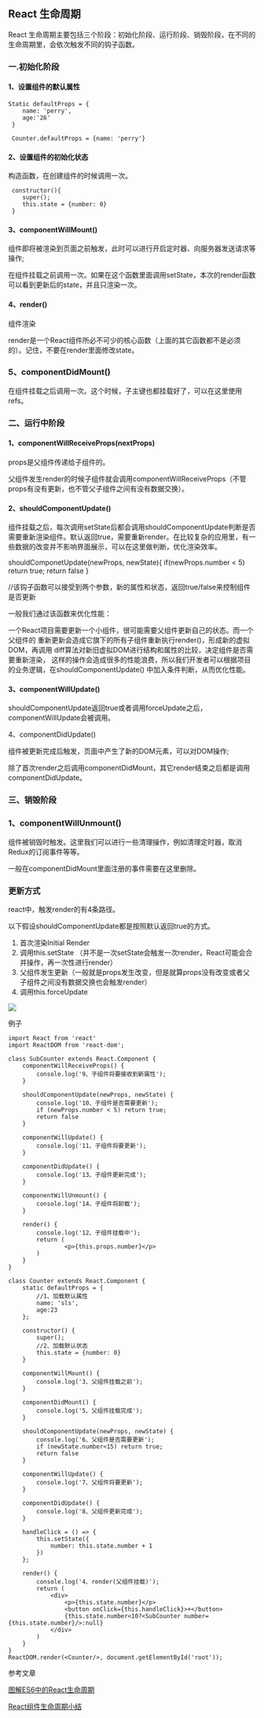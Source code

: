 ## React 生命周期

React 生命周期主要包括三个阶段：初始化阶段、运行阶段、销毁阶段，在不同的生命周期里，会依次触发不同的钩子函数。

### 一.初始化阶段
 
 #### 1、设置组件的默认属性
 
```$xslt
Static defaultProps = {
    name: 'perry',
    age:'26'
 }
 
 Counter.defaultProps = {name: 'perry'}

```
 #### 2、设置组件的初始化状态
 
构造函数，在创建组件的时候调用一次。
 
```$xslt
 constructor(){
    super();
    this.state = {number: 0}
 }

```
#### 3、componentWillMount()

组件即将被渲染到页面之前触发，此时可以进行开启定时器、向服务器发送请求等操作;

在组件挂载之前调用一次。如果在这个函数里面调用setState，本次的render函数可以看到更新后的state，并且只渲染一次。

#### 4、render()

组件渲染

render是一个React组件所必不可少的核心函数（上面的其它函数都不是必须的）。记住，不要在render里面修改state。

### 5、componentDidMount()

在组件挂载之后调用一次。这个时候，子主键也都挂载好了，可以在这里使用refs。



### 二、运行中阶段

#### 1、componentWillReceiveProps(nextProps)

props是父组件传递给子组件的。

父组件发生render的时候子组件就会调用componentWillReceiveProps（不管props有没有更新，也不管父子组件之间有没有数据交换）。

#### 2、shouldComponentUpdate()

组件挂载之后，每次调用setState后都会调用shouldComponentUpdate判断是否需要重新渲染组件。默认返回true，需要重新render。在比较复杂的应用里，有一些数据的改变并不影响界面展示，可以在这里做判断，优化渲染效率。

shouldComponetUpdate(newProps, newState){
    if(newProps.number < 5) return true;
    return false
}

//该钩子函数可以接受到两个参数，新的属性和状态，返回true/false来控制组件是否更新



一般我们通过该函数来优化性能：

一个React项目需要更新一个小组件，很可能需要父组件更新自己的状态。而一个父组件的
重新更新会造成它旗下的所有子组件重新执行render()，形成新的虚拟DOM，再调用
diff算法对新旧虚拟DOM进行结构和属性的比较，决定组件是否需要重新渲染，
这样的操作会造成很多的性能浪费，所以我们开发者可以根据项目的业务逻辑，在shouldComponentUpdate()
中加入条件判断，从而优化性能。




#### 3、componentWillUpdate()

shouldComponentUpdate返回true或者调用forceUpdate之后，componentWillUpdate会被调用。



4、componentDidUpdate()

组件被更新完成后触发，页面中产生了新的DOM元素，可以对DOM操作;

除了首次render之后调用componentDidMount，其它render结束之后都是调用componentDidUpdate。

### 三、销毁阶段

### 1、componentWillUnmount()

组件被销毁时触发。这里我们可以进行一些清理操作，例如清理定时器，取消Redux的订阅事件等等。

一般在componentDidMount里面注册的事件需要在这里删除。



### 更新方式

react中，触发render的有4条路径。


以下假设shouldComponentUpdate都是按照默认返回true的方式。


1. 首次渲染Initial Render
2. 调用this.setState （并不是一次setState会触发一次render，React可能会合并操作，再一次性进行render）
3. 父组件发生更新（一般就是props发生改变，但是就算props没有改变或者父子组件之间没有数据交换也会触发render）
4. 调用this.forceUpdate





![](https://upload-images.jianshu.io/upload_images/1814354-4bf62e54553a32b7.png?imageMogr2/auto-orient/strip%7CimageView2/2/w/700)


例子

```$xslt
import React from 'react'
import ReactDOM from 'react-dom';

class SubCounter extends React.Component {
    componentWillReceiveProps() {
        console.log('9、子组件将要接收到新属性');
    }

    shouldComponentUpdate(newProps, newState) {
        console.log('10、子组件是否需要更新');
        if (newProps.number < 5) return true;
        return false
    }

    componentWillUpdate() {
        console.log('11、子组件将要更新');
    }

    componentDidUpdate() {
        console.log('13、子组件更新完成');
    }

    componentWillUnmount() {
        console.log('14、子组件将卸载');
    }

    render() {
        console.log('12、子组件挂载中');
        return (
                <p>{this.props.number}</p>
        )
    }
}

class Counter extends React.Component {
    static defaultProps = {
        //1、加载默认属性
        name: 'sls',
        age:23
    };

    constructor() {
        super();
        //2、加载默认状态
        this.state = {number: 0}
    }

    componentWillMount() {
        console.log('3、父组件挂载之前');
    }

    componentDidMount() {
        console.log('5、父组件挂载完成');
    }

    shouldComponentUpdate(newProps, newState) {
        console.log('6、父组件是否需要更新');
        if (newState.number<15) return true;
        return false
    }

    componentWillUpdate() {
        console.log('7、父组件将要更新');
    }

    componentDidUpdate() {
        console.log('8、父组件更新完成');
    }

    handleClick = () => {
        this.setState({
            number: this.state.number + 1
        })
    };

    render() {
        console.log('4、render(父组件挂载)');
        return (
            <div>
                <p>{this.state.number}</p>
                <button onClick={this.handleClick}>+</button>
                {this.state.number<10?<SubCounter number={this.state.number}/>:null}
            </div>
        )
    }
}
ReactDOM.render(<Counter/>, document.getElementById('root'));

```




参考文章

[图解ES6中的React生命周期](https://juejin.im/post/5a062fb551882535cd4a4ce3)

[React组件生命周期小结](https://www.jianshu.com/p/4784216b8194)



